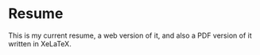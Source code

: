 # Resume
This is my current resume, a web version of it, and also a PDF version of it written in XeLaTeX.